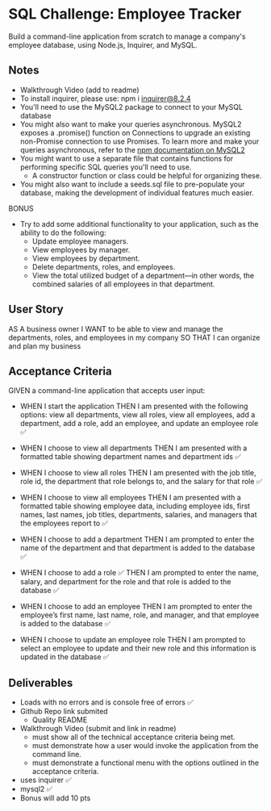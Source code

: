 # SQL Challenge: Employee Tracker

Build a command-line application from scratch to manage a company's employee database, using Node.js, Inquirer, and MySQL.

## Notes 
* Walkthrough Video (add to readme)
* To install inquirer, please use: npm i inquirer@8.2.4
* You'll need to use the MySQL2 package to connect to your MySQL database
* You might also want to make your queries asynchronous. MySQL2 exposes a .promise() function on Connections to upgrade an existing non-Promise connection to use Promises. To learn more and make your queries asynchronous, refer to the [npm documentation on MySQL2](#https://www.npmjs.com/package/mysql2)
* You might want to use a separate file that contains functions for performing specific SQL queries you'll need to use. 
    * A constructor function or class could be helpful for organizing these. 
* You might also want to include a seeds.sql file to pre-populate your database, making the development of individual features much easier.

BONUS
* Try to add some additional functionality to your application, such as the ability to do the following:
    * Update employee managers.
    * View employees by manager.
    * View employees by department.
    * Delete departments, roles, and employees.
    * View the total utilized budget of a department—in other words, the combined salaries of all employees in that department.

## User Story 
AS A business owner<n/>
I WANT to be able to view and manage the departments, roles, and employees in my company<n/>
SO THAT I can organize and plan my business

## Acceptance Criteria 
GIVEN a command-line application that accepts user input: <n/>
* WHEN I start the application
THEN I am presented with the following options: view all departments, view all roles, view all employees, add a department, add a role, add an employee, and update an employee role ✅

* WHEN I choose to view all departments
THEN I am presented with a formatted table showing department names and department ids ✅

* WHEN I choose to view all roles
THEN I am presented with the job title, role id, the department that role belongs to, and the salary for that role ✅

* WHEN I choose to view all employees
THEN I am presented with a formatted table showing employee data, including employee ids, first names, last names, job titles, departments, salaries, and managers that the employees report to ✅

* WHEN I choose to add a department
THEN I am prompted to enter the name of the department and that department is added to the database  ✅

* WHEN I choose to add a role  ✅
THEN I am prompted to enter the name, salary, and department for the role and that role is added to the database  ✅

* WHEN I choose to add an employee 
THEN I am prompted to enter the employee’s first name, last name, role, and manager, and that employee is added to the database ✅

* WHEN I choose to update an employee role
THEN I am prompted to select an employee to update and their new role and this information is updated in the database ✅

## Deliverables 
* Loads with no errors and is console free of errors  ✅
* Github Repo link submited
    * Quality README 
* Walkthrough Video (submit and link in readme)
    * must show all of the technical acceptance criteria being met.
    * must demonstrate how a user would invoke the application from the command line.
    * must demonstrate a functional menu with the options outlined in the acceptance criteria.
* uses inquirer  ✅
* mysql2  ✅
* Bonus will add 10 pts


    